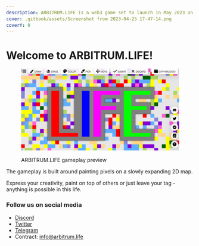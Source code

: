 ```yaml
---
description: ARBITRUM.LIFE is a web3 game set to launch in May 2023 on Arbitrum.
cover: .gitbook/assets/Screenshot from 2023-04-25 17-47-14.png
coverY: 0
---
```


# Welcome to ARBITRUM.LIFE!

<figure><img src=".gitbook/assets/Screenshot from 2023-04-25 17-44-52.png" alt=""><figcaption><p>ARBITRUM.LIFE gameplay preview</p></figcaption></figure>

The gameplay is built around painting pixels on a slowly expanding 2D map.

Express your creativity, paint on top of others or just leave your tag - anything is possible in this life.

### Follow us on social media

* [Discord](https://discord.gg/ZqvNSncjWY)
* [Twitter](https://twitter.com/Arbitrum\_Life)
* [Telegram](https://t.me/arbitrum\_life)
* Contract: info@arbitrum.life
